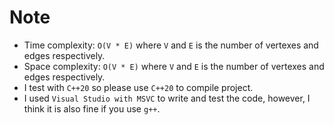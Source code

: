 # Note

* Time complexity: `O(V * E)` where `V` and `E` is the number of vertexes and edges respectively.
* Space complexity: `O(V * E)` where `V` and `E` is the number of vertexes and edges respectively.
* I test with `C++20` so please use `C++20` to compile project.
* I used `Visual Studio with MSVC` to write and test the code, however, I think it is also fine if you use `g++`.

